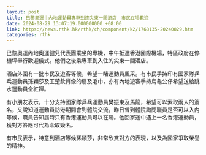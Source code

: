 ```yaml
---
layout: post
title: 巴黎奧運｜內地運動員專車到達尖東一間酒店　市民在場歡迎
date: 2024-08-29 13:07:19.000000000 +08:00
link: https://news.rthk.hk/rthk/ch/component/k2/1768135-20240829.htm
categories: rthk
---
```


巴黎奧運內地奧運健兒代表團乘坐的專機，中午抵達香港國際機場，特區政府在停機坪舉行歡迎儀式。他們之後乘專車到入住的尖東一間酒店。

酒店外圍有一批市民及遊客等候，希望一睹運動員風采。有市民手持印有國家隊乒乓運動員孫穎莎及王楚欽肖像的扇及毛巾，亦有內地遊客手持烏龜公仔希望送給跳水運動員全紅嬋。

有小朋友表示，十分支持國家隊乒乓運動員樊振東及馬龍，希望可以索取兩人的簽名，又說知道運動員訪港期間會到體院交流，昨日曾到體院詢問職員是否可以入內等候，職員告知屆時只有香港運動員可以在場。他回家途中遇上一名香港運動員，獲對方答應可代為索取簽名。

有市民表示，特意到酒店等候孫穎莎，非常欣賞對方的表現，以及為國家爭取榮譽的精神。
